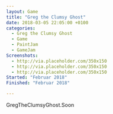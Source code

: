 ```yaml
---
layout: Game
title: "Greg the Clumsy Ghost"
date: 2018-03-05 22:05:00 +0100
categories:
  - Greg the Clumsy Ghost
  - Game
  - PaintJam
  - GameJam
Screenshots:
  - http://via.placeholder.com/350x150
  - http://via.placeholder.com/350x150
  - http://via.placeholder.com/350x150
Started: "Februar 2018"
Finished: "Februar 2018"

---
```



GregTheClumsyGhost.Soon
